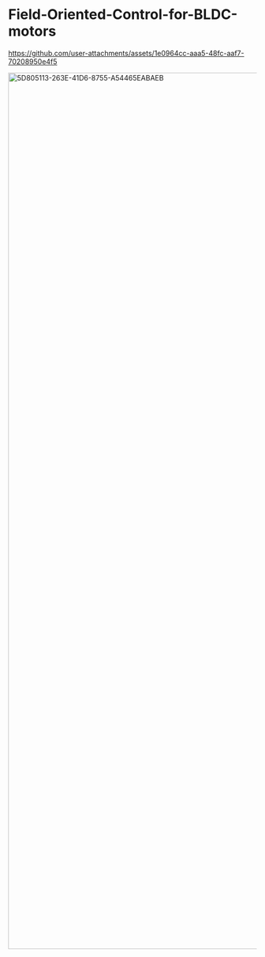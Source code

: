 # Field-Oriented-Control-for-BLDC-motors

https://github.com/user-attachments/assets/1e0964cc-aaa5-48fc-aaf7-70208950e4f5

<img width="2560" height="1776" alt="5D805113-263E-41D6-8755-A54465EABAEB" src="https://github.com/user-attachments/assets/5f19599c-c0d4-44da-b06d-7c912c754d89" />
